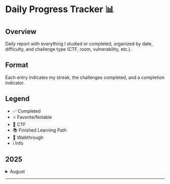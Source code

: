 # Daily Progress Tracker 📊

## Overview
Daily report with everything I studied or completed, organized by date, difficulty, and challenge type (CTF, room, vulnerability, etc.).

## Format
Each entry indicates my streak, the challenges completed, and a completion indicator.

## Legend
- ✅ Completed
- ⭐ Favorite/Notable
- 🚩 CTF
- 📚 Finished Learning Path
- 🔗 Walkthrough
- ℹ️ Info


## 2025


<details>
<summary>August</summary>

|Streak |Day of the Month      |Hard                                |Medium                                             | Easy                                             |
|:-----:|:--------:|:-----------------------------------|:--------------------------------------------------|:-------------------------------------------------|
|9    |4         ||| ✅🔗 [Windows PowerShell](https://github.com/TomazMPP/TryHackMe/blob/main/Rooms/Easy/%F0%9F%94%97%20Windows%20PowerShell.md) |

</details>


---
